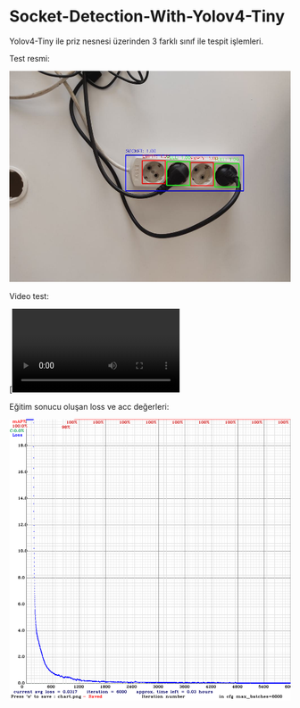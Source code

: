 # Socket-Detection-With-Yolov4-Tiny
Yolov4-Tiny ile priz nesnesi üzerinden 3 farklı sınıf ile tespit işlemleri.

Test resmi:

![GitHub Logo](https://github.com/emirselver/Socket-Detection-With-Yolov4-Tiny/blob/main/yolov4-tiny/test/output/(result)%20test_img.jpg)

Video test:

[![Video Önizlemesi](https://github.com/emirselver/Socket-Detection-With-Yolov4-Tiny/blob/main/yolov4-tiny/test/output/(result)%20test_video.mp4)

Eğitim sonucu oluşan loss ve acc değerleri:

![GitHub Logo](https://github.com/emirselver/Socket-Detection-With-Yolov4-Tiny/blob/main/graphics/6000_iteration.png)
